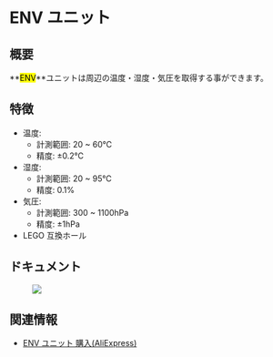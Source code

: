 # ENV ユニット

## 概要

**<mark>ENV</mark>**ユニットは周辺の温度・湿度・気圧を取得する事ができます。

## 特徴

- 温度:
  - 計測範囲: 20 ~ 60℃
  - 精度: ±0.2℃
- 湿度:
  - 計測範囲: 20 ~ 95℃
  - 精度: 0.1%
- 気圧:
  - 計測範囲: 300 ~ 1100hPa
  - 精度: ±1hPa
- LEGO 互換ホール

## ドキュメント

<figure>
    <img src="assets/img/product_pics/units/M5GO_Unit_env.png">
</figure>

## 関連情報

- [ENV ユニット 購入(AliExpress)](https://www.aliexpress.com/store/product/M5Stack-ENV-DHT12-BMP280-DHT-12-I2C/3226069_32933115893.html)